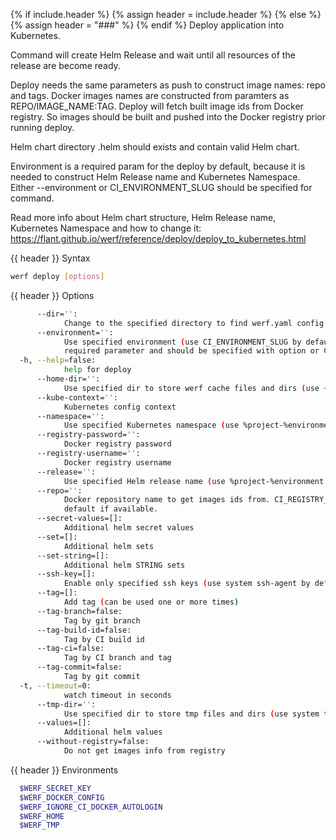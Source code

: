 {% if include.header %}
{% assign header = include.header %}
{% else %}
{% assign header = "###" %}
{% endif %}
Deploy application into Kubernetes.

Command will create Helm Release and wait until all resources of the release are become ready.

Deploy needs the same parameters as push to construct image names: repo and tags. Docker images 
names are constructed from paramters as REPO/IMAGE_NAME:TAG. Deploy will fetch built image ids from 
Docker registry. So images should be built and pushed into the Docker registry prior running deploy.

Helm chart directory .helm should exists and contain valid Helm chart.

Environment is a required param for the deploy by default, because it is needed to construct Helm 
Release name and Kubernetes Namespace. Either --environment or CI_ENVIRONMENT_SLUG should be 
specified for command.

Read more info about Helm chart structure, Helm Release name, Kubernetes Namespace and how to 
change it: https://flant.github.io/werf/reference/deploy/deploy_to_kubernetes.html

{{ header }} Syntax

```bash
werf deploy [options]
```

{{ header }} Options

```bash
      --dir='':
            Change to the specified directory to find werf.yaml config
      --environment='':
            Use specified environment (use CI_ENVIRONMENT_SLUG by default). Environment is a 
            required parameter and should be specified with option or CI_ENVIRONMENT_SLUG variable.
  -h, --help=false:
            help for deploy
      --home-dir='':
            Use specified dir to store werf cache files and dirs (use ~/.werf by default)
      --kube-context='':
            Kubernetes config context
      --namespace='':
            Use specified Kubernetes namespace (use %project-%environment template by default)
      --registry-password='':
            Docker registry password
      --registry-username='':
            Docker registry username
      --release='':
            Use specified Helm release name (use %project-%environment template by default)
      --repo='':
            Docker repository name to get images ids from. CI_REGISTRY_IMAGE will be used by 
            default if available.
      --secret-values=[]:
            Additional helm secret values
      --set=[]:
            Additional helm sets
      --set-string=[]:
            Additional helm STRING sets
      --ssh-key=[]:
            Enable only specified ssh keys (use system ssh-agent by default)
      --tag=[]:
            Add tag (can be used one or more times)
      --tag-branch=false:
            Tag by git branch
      --tag-build-id=false:
            Tag by CI build id
      --tag-ci=false:
            Tag by CI branch and tag
      --tag-commit=false:
            Tag by git commit
  -t, --timeout=0:
            watch timeout in seconds
      --tmp-dir='':
            Use specified dir to store tmp files and dirs (use system tmp dir by default)
      --values=[]:
            Additional helm values
      --without-registry=false:
            Do not get images info from registry
```

{{ header }} Environments

```bash
  $WERF_SECRET_KEY                  
  $WERF_DOCKER_CONFIG               
  $WERF_IGNORE_CI_DOCKER_AUTOLOGIN  
  $WERF_HOME                        
  $WERF_TMP                         
```

